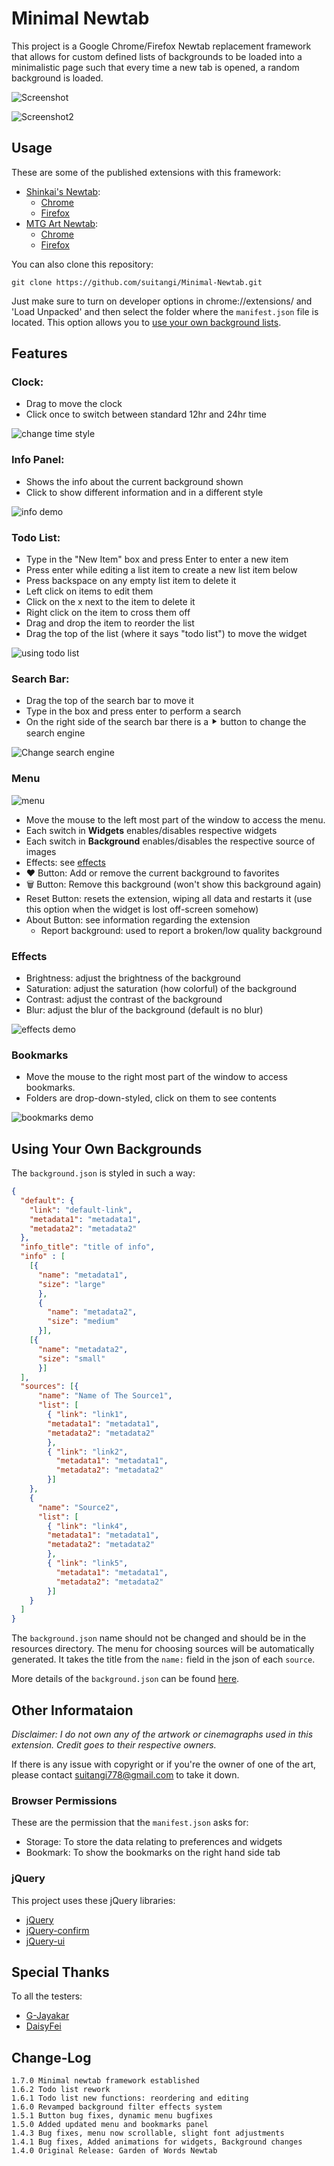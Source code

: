# Minimal Newtab
This project is a Google Chrome/Firefox Newtab replacement framework that allows for custom defined lists of backgrounds to be loaded into a minimalistic page such that every time a new tab is opened, a random background is loaded.

![Screenshot](https://i.imgur.com/hlx28h5.gif)

![Screenshot2](https://raw.githubusercontent.com/suitangi/Minimal-Newtab/master/resources/Images/SC2.png)
## Usage
These are some of the published extensions with this framework:
* [Shinkai's Newtab](https://suitangi.github.io/Minimal-Newtab/resources/Shinkai's%20Newtab):
  * [Chrome](https://chrome.google.com/webstore/detail/ojaookiigngaiipdhccdoaalmjpgpigh/publish-accepted?authuser=0&hl=en)
  * [Firefox](https://addons.mozilla.org/en-US/firefox/addon/garden-of-words-newtab/)
* [MTG Art Newtab](https://suitangi.github.io/Minimal-Newtab/resources/MtG%20Art%20Newtab):
  * [Chrome](https://chrome.google.com/webstore/detail/mtg-art-newtab/nakflbaaglkajjpbfnpjmpjaakbjlpfl)
  * [Firefox](https://suitangi.github.io/Minimal-Newtab/resources/MtG%20Art%20Newtab)

You can also clone this repository:
```
git clone https://github.com/suitangi/Minimal-Newtab.git
```
Just make sure to turn on developer options in chrome://extensions/ and 'Load Unpacked' and then select the folder where the `manifest.json` file is located.
This option allows you to [use your own background lists](#using-your-own-backgrounds).

## Features
### Clock:
- Drag to move the clock
- Click once to switch between standard 12hr and 24hr time

![change time style](https://i.imgur.com/gsC0Lz5.gif)

### Info Panel:
- Shows the info about the current background shown
- Click to show different information and in a different style

![info demo](https://i.imgur.com/vvEC3su.gif)

### Todo List:
- Type in the "New Item" box and press Enter to enter a new item
- Press enter while editing a list item to create a new list item below
- Press backspace on any empty list item to delete it
- Left click on items to edit them
- Click on the x next to the item to delete it
- Right click on the item to cross them off
- Drag and drop the item to reorder the list
- Drag the top of the list (where it says "todo list") to move the widget

![using todo list](https://i.imgur.com/CtGcsnQ.gif)

### Search Bar:
- Drag the top of the search bar to move it
- Type in the box and press enter to perform a search
- On the right side of the search bar there is a ⯈ button to change the search engine

![Change search engine](https://i.imgur.com/jsSynRH.gif)

### Menu
![menu](https://i.imgur.com/RoTnqtU.gif)
- Move the mouse to the left most part of the window to access the menu.
- Each switch in **Widgets** enables/disables respective widgets
- Each switch in **Background** enables/disables the respective source of images
- Effects: see [effects](#Effects)
- ❤ Button: Add or remove the current background to favorites
- 🗑️ Button: Remove this background (won't show this background again)
- Reset Button: resets the extension, wiping all data and restarts it (use this option when the widget is lost off-screen somehow)
- About Button: see information regarding the extension
  - Report background: used to report a broken/low quality background

### Effects
  - Brightness: adjust the brightness of the background
  - Saturation: adjust the saturation (how colorful) of the background
  - Contrast: adjust the contrast of the background
  - Blur: adjust the blur of the background (default is no blur)

![effects demo](https://i.imgur.com/H82sqcW.gif)

### Bookmarks
- Move the mouse to the right most part of the window to access bookmarks.
- Folders are drop-down-styled, click on them to see contents

![bookmarks demo](https://i.imgur.com/3fgvKxo.gif)

## Using Your Own Backgrounds
The `background.json` is styled in such a way:

```json
{
  "default": {
    "link": "default-link",
    "metadata1": "metadata1",
    "metadata2": "metadata2"
  },
  "info_title": "title of info",
  "info" : [
    [{
      "name": "metadata1",
      "size": "large"
      },
      {
        "name": "metadata2",
        "size": "medium"
      }],
    [{
      "name": "metadata2",
      "size": "small"
      }]
  ],
  "sources": [{
      "name": "Name of The Source1",
      "list": [
        { "link": "link1",
        "metadata1": "metadata1",
        "metadata2": "metadata2"
        },
        { "link": "link2",
          "metadata1": "metadata1",
          "metadata2": "metadata2"
        }]
    },
    {
      "name": "Source2",
      "list": [
        { "link": "link4",
        "metadata1": "metadata1",
        "metadata2": "metadata2"
        },
        { "link": "link5",
          "metadata1": "metadata1",
          "metadata2": "metadata2"
        }]
    }
  ]
}
```

The `background.json` name should not be changed and should be in the resources directory.
The menu for choosing sources will be automatically generated. It takes the title from the `name:` field in the json of each `source`.

More details of the `background.json` can be found [here](https://suitangi.github.io/Minimal-Newtab/resources/Background%20JSON).

## Other Informataion
*Disclaimer: I do not own any of the artwork or cinemagraphs used in this extension. Credit goes to their respective owners.*

If there is any issue with copyright or if you're the owner of one of the art, please contact suitangi778@gmail.com to take it down.

### Browser Permissions
These are the permission that the `manifest.json` asks for:
- Storage: To store the data relating to preferences and widgets
- Bookmark: To show the bookmarks on the right hand side tab

### jQuery
This project uses these jQuery libraries:
- [jQuery](https://github.com/jquery/jquery)
- [jQuery-confirm](https://github.com/craftpip/jquery-confirm)
- [jQuery-ui](https://github.com/jquery/jquery-ui)

## Special Thanks
To all the testers:
- [G-Jayakar](https://github.com/G-Jayakar)
- [DaisyFei](https://github.com/DaisyFei)

## Change-Log
```
1.7.0 Minimal newtab framework established
1.6.2 Todo list rework
1.6.1 Todo list new functions: reordering and editing
1.6.0 Revamped background filter effects system
1.5.1 Button bug fixes, dynamic menu bugfixes
1.5.0 Added updated menu and bookmarks panel
1.4.3 Bug fixes, menu now scrollable, slight font adjustments
1.4.1 Bug fixes, Added animations for widgets, Background changes
1.4.0 Original Release: Garden of Words Newtab
```
